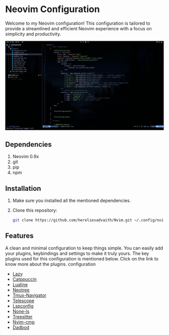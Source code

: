 # Neovim Configuration

Welcome to my Neovim configuration! This configuration is tailored to provide a streamlined and efficient Neovim experience with a focus on simplicity and productivity.

![](/static/nvim.png)

## Dependencies

1. Neovim 0.9x
2. git
2. pip
3. npm

## Installation

1. Make sure you installed all the mentioned dependencies.
2. Clone this repository:

   ```bash
   git clone https://github.com/hereliesadvaith/Nvim.git ~/.config/nvim
   ```

## Features

A clean and minimal configuration to keep things simple. You can easily add your plugins, keybindings and settings to make it truly yours. The key plugins used for this configuration is mentioned below. Click on the link to know more about the plugins.
configuration
- [Lazy](https://github.com/folke/lazy.nvim)
- [Catppuccin](https://github.com/catppuccin/nvim)
- [Lualine](https://github.com/nvim-lualine/lualine.nvim)
- [Neotree](https://github.com/nvim-neo-tree/neo-tree.nvim)
- [Tmux-Navigator](https://github.com/christoomey/vim-tmux-navigator)
- [Telescope](https://github.com/nvim-telescope/telescope.nvim)
- [Lspconfig](https://github.com/neovim/nvim-lspconfig)
- [None-ls](https://github.com/nvimtools/none-ls.nvim)
- [Treesitter](https://github.com/nvim-treesitter/nvim-treesitter)
- [Nvim-cmp](https://github.com/hrsh7th/nvim-cmp)
- [Dadbod](https://github.com/tpope/vim-dadbod)
